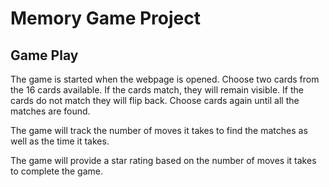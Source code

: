 # Memory Game Project



## Game Play

The game is started when the webpage is opened.  Choose two cards from the 16 cards available.  If the cards match, they will remain visible.  If the cards do not match they will flip back.  Choose cards again until all the matches are found.

The game will track the number of moves it takes to find the matches as well as the time it takes.

The game will provide a star rating based on the number of moves it takes to complete the game.
